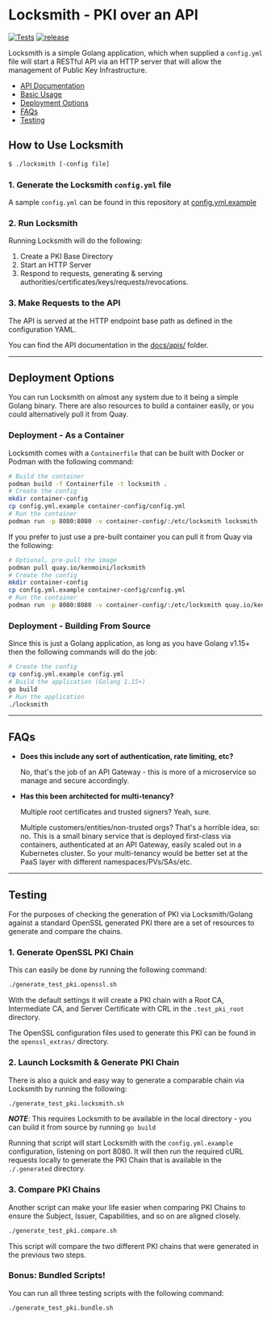 # Locksmith - PKI over an API

[![Tests](https://github.com/kenmoini/locksmith/actions/workflows/test.yml/badge.svg?branch=main)](https://github.com/kenmoini/locksmith/actions/workflows/test.yml) [![release](https://github.com/kenmoini/locksmith/actions/workflows/release.yml/badge.svg?branch=main)](https://github.com/kenmoini/locksmith/actions/workflows/release.yml)

Locksmith is a simple Golang application, which when supplied a `config.yml` file will start a RESTful API via an HTTP server that will allow the management of Public Key Infrastructure.

- [API Documentation]((https://github.com/kenmoini/locksmith/tree/main/docs/api))
- [Basic Usage](#how-to-use-locksmith)
- [Deployment Options](#deployment-options)
- [FAQs](#faqs)
- [Testing](#testing)

## How to Use Locksmith

```bash
$ ./locksmith [-config file]
```

### 1. Generate the Locksmith `config.yml` file

A sample `config.yml` can be found in this repository at [config.yml.example](config.yml.example)

### 2. Run Locksmith

Running Locksmith will do the following:

1. Create a PKI Base Directory
2. Start an HTTP Server
3. Respond to requests, generating & serving authorities/certificates/keys/requests/revocations.

### 3. Make Requests to the API

The API is served at the HTTP endpoint base path as defined in the configuration YAML.

You can find the API documentation in the [docs/apis/](https://github.com/kenmoini/locksmith/tree/main/docs/api) folder.

---

## Deployment Options

You can run Locksmith on almost any system due to it being a simple Golang binary.  There are also resources to build a container easily, or you could alternatively pull it from Quay.

### Deployment - As a Container

Locksmith comes with a `Containerfile` that can be built with Docker or Podman with the following command:

```bash
# Build the container
podman build -f Containerfile -t locksmith .
# Create the config
mkdir container-config
cp config.yml.example container-config/config.yml
# Run the container
podman run -p 8080:8080 -v container-config/:/etc/locksmith locksmith
```

If you prefer to just use a pre-built container you can pull it from Quay via the following:

```bash
# Optional, pre-pull the image
podman pull quay.io/kenmoini/locksmith
# Create the config
mkdir container-config
cp config.yml.example container-config/config.yml
# Run the container
podman run -p 8080:8080 -v container-config/:/etc/locksmith quay.io/kenmoini/locksmith
```

### Deployment - Building From Source

Since this is just a Golang application, as long as you have Golang v1.15+ then the following commands will do the job:

```bash
# Create the config
cp config.yml.example config.yml
# Build the application (Golang 1.15+)
go build
# Run the application
./locksmith
```

---

## FAQs

- **Does this include any sort of authentication, rate limiting, etc?**

  No, that's the job of an API Gateway - this is more of a microservice so manage and secure accordingly.

- **Has this been architected for multi-tenancy?**

  Multiple root certificates and trusted signers?  Yeah, sure.

  Multiple customers/entities/non-trusted orgs? That's a horrible idea, so: no.  This is a small binary service that is deployed first-class via containers, authenticated at an API Gateway, easily scaled out in a Kubernetes cluster.  So your multi-tenancy would be better set at the PaaS layer with different namespaces/PVs/SAs/etc.

---

## Testing

For the purposes of checking the generation of PKI via Locksmith/Golang against a standard OpenSSL generated PKI there are a set of resources to generate and compare the chains.

### 1. Generate OpenSSL PKI Chain

This can easily be done by running the following command:

```bash
./generate_test_pki.openssl.sh
```

With the default settings it will create a PKI chain with a Root CA, Intermediate CA, and Server Certificate with CRL in the `.test_pki_root` directory.

The OpenSSL configuration files used to generate this PKI can be found in the `openssl_extras/` directory.

### 2. Launch Locksmith & Generate PKI Chain

There is also a quick and easy way to generate a comparable chain via Locksmith by running the following:

```bash
./generate_test_pki.locksmith.sh
```

***NOTE***: This requires Locksmith to be available in the local directory - you can build it from source by running `go build`

Running that script will start Locksmith with the `config.yml.example` configuration, listening on port 8080.  It will then run the required cURL requests locally to generate the PKI Chain that is available in the `./.generated` directory.

### 3. Compare PKI Chains

Another script can make your life easier when comparing PKI Chains to ensure the Subject, Issuer, Capabilities, and so on are aligned closely.

```bash
./generate_test_pki.compare.sh
```

This script will compare the two different PKI chains that were generated in the previous two steps.

### Bonus: Bundled Scripts!

You can run all three testing scripts with the following command:

```bash
./generate_test_pki.bundle.sh
```